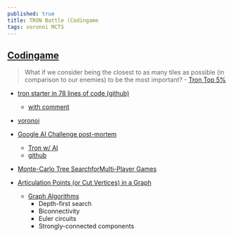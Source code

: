 ```yaml
---
published: true
title: TRON Battle (Codingame
tags: voronoi MCTS
---
```

## [Codingame](https://www.codingame.com/multiplayer/bot-programming/tron-battle)

> What if we consider being the closest to as many tiles as possible (in comparison to our enemies) to be the most important? - [Tron Top 5%](https://vks.ai/2016-09-07-ai-challenge-in-78-lines)
- [tron starter in 78 lines of code (github)](https://gist.github.com/kootenpv/3d20fbc2e8cf37eaa045f8090a0216a7)
	- [with comment](https://gist.github.com/kootenpv/32d1a0d97e391392dec10a83070336f8)

- [voronoi](https://tech.io/playgrounds/243/voronoi-diagrams/what-are-voronoi-diagrams?utm_source=codingame&utm_medium=details-page&utm_campaign=puzzle-to-playground&utm_content=tron)
- [Google AI Challenge post-mortem](https://www.a1k0n.net/2010/03/04/google-ai-postmortem.html)
	- [Tron w/ AI](https://www.a1k0n.net/code/tron.html)
    - [github](https://github.com/a1k0n/tronbot)


- [Monte-Carlo Tree SearchforMulti-Player Games](https://project.dke.maastrichtuniversity.nl/games/files/phd/Nijssen_thesis.pdf)
- [Articulation Points (or Cut Vertices) in a Graph](https://www.geeksforgeeks.org/articulation-points-or-cut-vertices-in-a-graph/)
	- [Graph Algorithms](https://www.eecs.wsu.edu/~holder/courses/CptS223/spr08/slides/graphapps.pdf)
		- Depth-first search
        - Biconnectivity
        - Euler circuits
        - Strongly-connected components